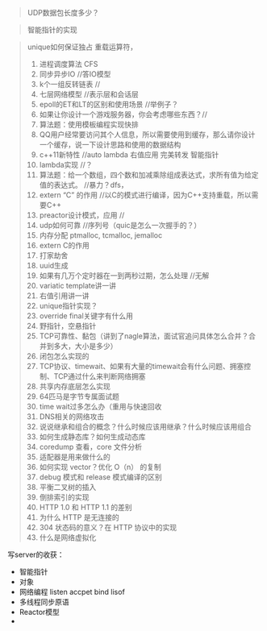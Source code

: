 > UDP数据包长度多少？

> 智能指针的实现

> unique如何保证独占 重载运算符，
>
> 1. 进程调度算法 CFS
> 2. 同步异步IO //答IO模型
> 3. k个一组反转链表 //
> 4. 七层网络模型 //表示层和会话层
> 5. epoll的ET和LT的区别和使用场景 //举例子？
> 6. 如果让你设计一个游戏服务器，你会考虑哪些东西？//
> 7. 算法题：使用模板编程实现快排
> 8. QQ用户经常要访问其个人信息，所以需要使用到缓存，那么请你设计一个缓存，说一下设计思路和使用的数据结构
> 9. c++11新特性 //auto lambda 右值应用 完美转发 智能指针
> 10. lambda实现 //？
> 11. 算法题：给一个数组，四个数和加减乘除组成表达式，求所有值为给定值的表达式。 //暴力？dfs，
> 12. extern “C” 的作用  //以C的模式进行编译，因为C++支持重载，所以需要C++
> 13. preactor设计模式，应用 //
> 14. udp如何可靠 //序列号（quic是怎么一次握手的？）
> 15. 内存分配 ptmalloc, tcmalloc, jemalloc
> 16. extern C的作用
> 17. 打家劫舍
> 18. uuid生成
> 19. 如果有几万个定时器在一到两秒过期，怎么处理 //无解
> 20. variatic template讲一讲
> 21. 右值引用讲一讲
> 22. unique指针实现？
> 23. override final关键字有什么用
> 24. 野指针，空悬指针
> 25. TCP可靠性、黏包（讲到了nagle算法，面试官追问具体怎么合并？合并到多大，大小是多少）
> 26. 闭包怎么实现的
> 27. TCP协议、timewait、如果有大量的timewait会有什么问题、拥塞控制、TCP通过什么来判断网络拥塞
> 28. 共享内存底层怎么实现
> 29. 64匹马是字节专属面试题
> 30. time wait过多怎么办（重用与快速回收
> 31. DNS相关的网络攻击
> 32. 说说继承和组合的概念？什么时候应该用继承？什么时候应该用组合
> 33. 如何生成静态库？如何生成动态库
> 34. coredump 查看，core 文件分析
> 35. 适配器是用来做什么的
> 36. 如何实现 vector？优化 O（n） 的复制
> 37. debug 模式和 release 模式编译的区别
> 38. 平衡二叉树的插入
> 39. 倒排索引的实现
> 40. HTTP 1.0 和 HTTP 1.1 的差别
> 41. 为什么 HTTP 是无连接的
> 42. 304 状态码的意义？在 HTTP 协议中的实现
> 43. 什么是网络虚拟化



写server的收获：

- 智能指针
- 对象
- 网络编程 listen accpet bind lisof 
- 多线程同步原语
- Reactor模型
- 

